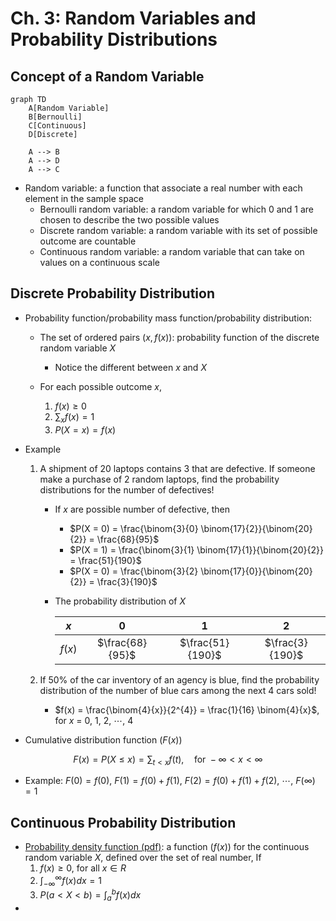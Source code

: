 # Ch. 3: Random Variables and Probability Distributions

## Concept of a Random Variable

```mermaid
graph TD
    A[Random Variable]
    B[Bernoulli]
    C[Continuous]
    D[Discrete]

    A --> B
    A --> D
    A --> C
```

- Random variable: a function that associate a real number with each element in the sample space
  - Bernoulli random variable: a random variable for which 0 and 1 are chosen to describe the two possible values
  - Discrete random variable: a random variable with its set of possible outcome are countable
  - Continuous random variable: a random variable that can take on values on a continuous scale

## Discrete Probability Distribution

- Probability function/probability mass function/probability distribution: 
  - The set of ordered pairs $(x, f(x))$: probability function of the discrete random variable $X$
    - Notice the different between $x$ and $X$
  - For each possible outcome $x$,

    1. $f(x) \geq 0$
    2. $\sum_{x} f(x) = 1$
    3. $P(X=x) = f(x)$

- Example
  1. A shipment of 20 laptops contains 3 that are defective. If someone make a purchase of 2 random laptops, find the probability distributions for the number of defectives!
     - If $x$ are possible number of defective, then
       - $P(X = 0) = \frac{\binom{3}{0} \binom{17}{2}}{\binom{20}{2}} = \frac{68}{95}$
       - $P(X = 1) = \frac{\binom{3}{1} \binom{17}{1}}{\binom{20}{2}} = \frac{51}{190}$
       - $P(X = 0) = \frac{\binom{3}{2} \binom{17}{0}}{\binom{20}{2}} = \frac{3}{190}$
     - The probability distribution of $X$
       
       |$x$   | 0    | 1     | 2     |
       |:----:|:----:|:-----:|:-----:|
       |$f(x)$| $\frac{68}{95}$|$\frac{51}{190}$ | $\frac{3}{190}$ |

  2. If 50% of the car inventory of an agency is blue, find the probability distribution of the number of blue cars among the next 4 cars sold!
     - $f(x) = \frac{\binom{4}{x}}{2^{4}} = \frac{1}{16} \binom{4}{x}$, for $x$ = 0, 1, 2, $\cdots$, 4
- Cumulative distribution function ($F(x)$)

```math
F(x) = P(X \leq x) = \sum_{t<x} f(t), \hspace{1em} \text{for } -\infty < x < \infty
```

  - Example: $F(0) = f(0)$, $F(1) = f(0) + f(1)$, $F(2) = f(0) + f(1) + f(2)$, $\cdots$, $F(\infty) = 1$


## Continuous Probability Distribution



- [Probability density function (pdf)](https://en.wikipedia.org/wiki/Probability_density_function): a function ($f(x)$) for the continuous random variable $X$, defined over the set of real number, If
  1. $f(x) \geq 0$, for all $x \in R$
  2. $\int_{-\infty}^{\infty} f(x) dx = 1$
  3. $P(a < X < b) = \int_{a}^{b} f(x) dx$
- 